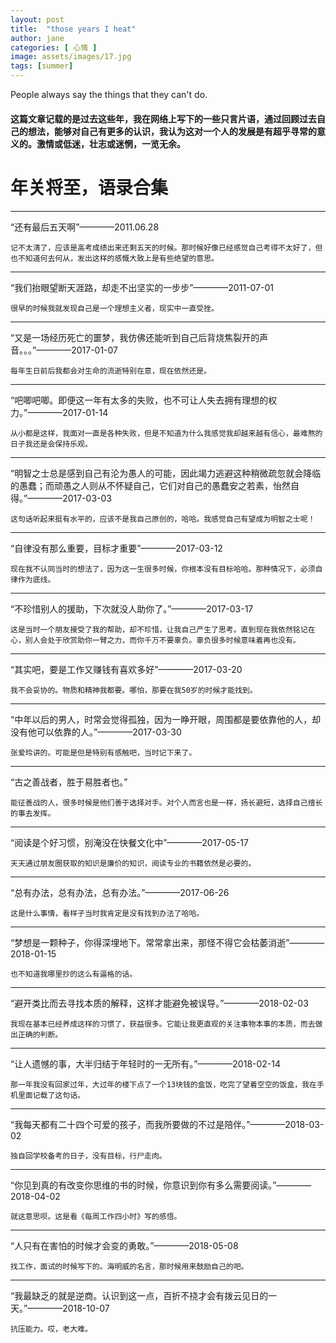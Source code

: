 ```yaml
---
layout: post
title:  "those years I heat"
author: jane
categories: [ 心情 ]
image: assets/images/17.jpg
tags: [summer]
---
```


People always say the things that they can't do.

#### 这篇文章记载的是过去这些年，我在网络上写下的一些只言片语，通过回顾过去自己的想法，能够对自己有更多的认识，我认为这对一个人的发展是有超乎寻常的意义的。激情或低迷，壮志或迷惘，一览无余。

# 年关将至，语录合集

---
 “还有最后五天啊”————2011.06.28
 
`记不太清了，应该是高考成绩出来还剩五天的时候。那时候好像已经感觉自己考得不太好了，但也不知道何去何从，发出这样的感慨大致上是有些绝望的意思。`

---
 “我们抬眼望断天涯路，却走不出坚实的一步步”————2011-07-01
 
`很早的时候我就发现自己是一个理想主义者，现实中一直受挫。` 

---
 “又是一场经历死亡的噩梦，我仿佛还能听到自己后背烧焦裂开的声音。。。”————2017-01-07

`每年生日前后我都会对生命的流逝特别在意，现在依然还是。`

---
 “吧唧吧唧。即便这一年有太多的失败，也不可让人失去拥有理想的权力。”————2017-01-14

`从小都是这样，我面对一直是各种失败，但是不知道为什么我感觉我却越来越有信心，最难熬的日子我还是会保持乐观。`

---
 “明智之士总是感到自己有沦为愚人的可能，因此竭力逃避这种稍微疏忽就会降临的愚蠢；而顽愚之人则从不怀疑自己，它们对自己的愚蠢安之若素，怡然自得。”————2017-03-03

`这句话听起来挺有水平的，应该不是我自己原创的，哈哈。我感觉自己有望成为明智之士呢！`

---
 “自律没有那么重要，目标才重要”————2017-03-12

`现在我不认同当时的想法了，因为这一生很多时候，你根本没有目标哈哈。那种情况下，必须自律作为底线。`

---
 “不珍惜别人的援助，下次就没人助你了。”————2017-03-17

`这是当时一个朋友接受了我的帮助，却不珍惜，让我自己产生了思考。直到现在我依然铭记在心，别人会处于欣赏助你一臂之力，而你千万不要辜负。辜负很多时候意味着再也没有。`

---
 “其实吧，要是工作又赚钱有喜欢多好”————2017-03-20

`我不会妥协的。物质和精神我都要。哪怕，那要在我50岁的时候才能找到。`

---
 “中年以后的男人，时常会觉得孤独，因为一睁开眼，周围都是要依靠他的人，却没有他可以依靠的人。”————2017-03-30

`张爱玲讲的。可能是但是特别有感触吧，当时记下来了。`

---
 “古之善战者，胜于易胜者也。”

`能征善战的人，很多时候是他们善于选择对手。对个人而言也是一样，扬长避短，选择自己擅长的事去发挥。`

---
 “阅读是个好习惯，别淹没在快餐文化中”————2017-05-17

`天天通过朋友圈获取的知识是廉价的知识，阅读专业的书籍依然是必要的。`

---
 “总有办法，总有办法，总有办法。”————2017-06-26

`这是什么事情，看样子当时我肯定是没有找到办法了哈哈。`

---
 “梦想是一颗种子，你得深埋地下。常常拿出来，那怪不得它会枯萎消逝”————2018-01-15

`也不知道我哪里抄的这么有逼格的话。`

---
 “避开类比而去寻找本质的解释，这样才能避免被误导。”————2018-02-03

`我现在基本已经养成这样的习惯了，获益很多。它能让我更直观的关注事物本事的本质，而去做出正确的判断。`

---
 “让人遗憾的事，大半归结于年轻时的一无所有。”————2018-02-14

`那一年我没有回家过年，大过年的楼下点了一个13块钱的盒饭，吃完了望着空空的饭盒，我在手机里面记载了这句话。`

---
 “我每天都有二十四个可爱的孩子，而我所要做的不过是陪伴。”————2018-03-02

`独自回学校备考的日子，没有目标，行尸走肉。`

---
 “你见到真的有改变你思维的书的时候，你意识到你有多么需要阅读。”————2018-04-02

`就这意思呗。这是看《每周工作四小时》写的感悟。`

---
 “人只有在害怕的时候才会变的勇敢。”————2018-05-08

`找工作，面试的时候写下的。海明威的名言，那时候用来鼓励自己的吧。`

---
 “我最缺乏的就是逆商。认识到这一点，百折不挠才会有拨云见日的一天。”————2018-10-07

`抗压能力。哎，老大难。`

